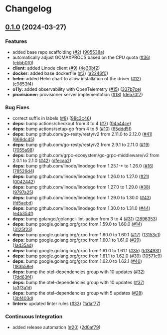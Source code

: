 # Changelog

## [0.1.0](https://github.com/linode/linode-cosi-driver/compare/v0.1.0...v0.1.0) (2024-03-27)


### Features

* added base repo scaffolding ([#2](https://github.com/linode/linode-cosi-driver/issues/2)) ([905538a](https://github.com/linode/linode-cosi-driver/commit/905538a0d4d6262d60d81eec937566590acf7830))
* automatically adjust GOMAXPROCS based on the CPU quota ([#36](https://github.com/linode/linode-cosi-driver/issues/36)) ([ebbb0f0](https://github.com/linode/linode-cosi-driver/commit/ebbb0f07c69056c19c49dffaf04b77238aa038bd))
* **client:** added Linode client ([#9](https://github.com/linode/linode-cosi-driver/issues/9)) ([4e30bf2](https://github.com/linode/linode-cosi-driver/commit/4e30bf2722054984b08d93ab6fabd39284850ad3))
* **docker:** added base dockerfile ([#3](https://github.com/linode/linode-cosi-driver/issues/3)) ([a2246f0](https://github.com/linode/linode-cosi-driver/commit/a2246f0406ffa85dc1cd84cc8d91c61f57e06b4e))
* **helm:** added Helm chart to allow installation of the driver ([#12](https://github.com/linode/linode-cosi-driver/issues/12)) ([c9853f4](https://github.com/linode/linode-cosi-driver/commit/c9853f4ed2686020acfc30d49057444de5fe9cef))
* **o11y:** added observability with OpenTelemetry ([#15](https://github.com/linode/linode-cosi-driver/issues/15)) ([337b7ce](https://github.com/linode/linode-cosi-driver/commit/337b7cecba42bf80d934bc24a3b7dfe51daee27a))
* **provisioner:** provisioner server implementation ([#18](https://github.com/linode/linode-cosi-driver/issues/18)) ([de570f7](https://github.com/linode/linode-cosi-driver/commit/de570f77fd112c21ec744301adee22c5f93f8927))


### Bug Fixes

* correct suffix in labels ([#8](https://github.com/linode/linode-cosi-driver/issues/8)) ([98c3c46](https://github.com/linode/linode-cosi-driver/commit/98c3c46b6e49731c773b7594f1474e3ad27c54a8))
* **deps:** bump actions/checkout from 3 to 4 ([#7](https://github.com/linode/linode-cosi-driver/issues/7)) ([04a44ce](https://github.com/linode/linode-cosi-driver/commit/04a44ce75b3e80a8d682370494a02c4eca252155))
* **deps:** bump actions/setup-go from 4 to 5 ([#10](https://github.com/linode/linode-cosi-driver/issues/10)) ([65ddd5f](https://github.com/linode/linode-cosi-driver/commit/65ddd5fd6d61d127b65828e88d45651afe0af550))
* **deps:** bump github.com/go-resty/resty/v2 from 2.11.0 to 2.12.0 ([#41](https://github.com/linode/linode-cosi-driver/issues/41)) ([666dc45](https://github.com/linode/linode-cosi-driver/commit/666dc45394d05cd96019205f0806acd8eb31d6c4))
* **deps:** bump github.com/go-resty/resty/v2 from 2.9.1 to 2.11.0 ([#19](https://github.com/linode/linode-cosi-driver/issues/19)) ([7055a98](https://github.com/linode/linode-cosi-driver/commit/7055a98ccac3d7976dc0212a4e7c5b7f8597fb69))
* **deps:** bump github.com/grpc-ecosystem/go-grpc-middleware/v2 from 2.0.1 to 2.1.0 ([#42](https://github.com/linode/linode-cosi-driver/issues/42)) ([dfecaa2](https://github.com/linode/linode-cosi-driver/commit/dfecaa25747ede0617f8366b64aab69009079543))
* **deps:** bump github.com/linode/linodego from 1.25.1-* to 1.26.0 ([#16](https://github.com/linode/linode-cosi-driver/issues/16)) ([78526d4](https://github.com/linode/linode-cosi-driver/commit/78526d427ab4c8f213396eb3bd1736dbf1dac309))
* **deps:** bump github.com/linode/linodego from 1.26.0 to 1.27.0 ([#21](https://github.com/linode/linode-cosi-driver/issues/21)) ([0042442](https://github.com/linode/linode-cosi-driver/commit/00424429928e10424b5daa25448525c7bd5b65e0))
* **deps:** bump github.com/linode/linodego from 1.27.0 to 1.29.0 ([#38](https://github.com/linode/linode-cosi-driver/issues/38)) ([9797a25](https://github.com/linode/linode-cosi-driver/commit/9797a258f6f4244d0370fb7e8676ebeff2a1e0ff))
* **deps:** bump github.com/linode/linodego from 1.29.0 to 1.30.0 ([#43](https://github.com/linode/linode-cosi-driver/issues/43)) ([fd5aebd](https://github.com/linode/linode-cosi-driver/commit/fd5aebdc61b776a738579a278e27b78e721e674c))
* **deps:** bump github.com/linode/linodego from 1.30.0 to 1.31.0 ([#44](https://github.com/linode/linode-cosi-driver/issues/44)) ([e4b354f](https://github.com/linode/linode-cosi-driver/commit/e4b354ffb6157e5c34f8c94bcd3af64805efacfb))
* **deps:** bump golangci/golangci-lint-action from 3 to 4 ([#31](https://github.com/linode/linode-cosi-driver/issues/31)) ([2896353](https://github.com/linode/linode-cosi-driver/commit/2896353baa208f982a065abdca2f7da9c06d6da0))
* **deps:** bump google.golang.org/grpc from 1.59.0 to 1.60.0 ([#14](https://github.com/linode/linode-cosi-driver/issues/14)) ([3125f23](https://github.com/linode/linode-cosi-driver/commit/3125f2347afa18b4fdccdfbf5196681bc600a8a2))
* **deps:** bump google.golang.org/grpc from 1.60.0 to 1.60.1 ([#17](https://github.com/linode/linode-cosi-driver/issues/17)) ([13153c1](https://github.com/linode/linode-cosi-driver/commit/13153c1e0acc8a8851558916c4148dd264af3c30))
* **deps:** bump google.golang.org/grpc from 1.60.1 to 1.61.0 ([#29](https://github.com/linode/linode-cosi-driver/issues/29)) ([1ad35ad](https://github.com/linode/linode-cosi-driver/commit/1ad35ad78b504c904016ed3034de2f2f2519275c))
* **deps:** bump google.golang.org/grpc from 1.61.0 to 1.61.1 ([#35](https://github.com/linode/linode-cosi-driver/issues/35)) ([b13493f](https://github.com/linode/linode-cosi-driver/commit/b13493f1a9412fa4dc562bc489713160f47816fb))
* **deps:** bump google.golang.org/grpc from 1.61.1 to 1.62.0 ([#39](https://github.com/linode/linode-cosi-driver/issues/39)) ([10571c9](https://github.com/linode/linode-cosi-driver/commit/10571c911ca71ae02cb088d8376b556f7287f168))
* **deps:** bump google.golang.org/grpc from 1.62.0 to 1.62.1 ([#40](https://github.com/linode/linode-cosi-driver/issues/40)) ([183b58e](https://github.com/linode/linode-cosi-driver/commit/183b58e6747b5053c1e67a9baf94ab412c9fc570))
* **deps:** bump the otel-dependencies group with 10 updates ([#32](https://github.com/linode/linode-cosi-driver/issues/32)) ([7dd63f4](https://github.com/linode/linode-cosi-driver/commit/7dd63f484aebb80239cc00e2b902a2986cfa612c))
* **deps:** bump the otel-dependencies group with 10 updates ([#37](https://github.com/linode/linode-cosi-driver/issues/37)) ([a3f3a1d](https://github.com/linode/linode-cosi-driver/commit/a3f3a1de1beb1c0aeda5cf3d36753f98b4cb8dcd))
* **deps:** bump the otel-dependencies group with 5 updates ([#28](https://github.com/linode/linode-cosi-driver/issues/28)) ([3bf403d](https://github.com/linode/linode-cosi-driver/commit/3bf403dc636b999ae0e8b6e8ae749ca6e63e5484))
* **linters:** updated linter rules ([#33](https://github.com/linode/linode-cosi-driver/issues/33)) ([1a1af77](https://github.com/linode/linode-cosi-driver/commit/1a1af774a67d94e5e4fb66908fa8a8a125337ed9))


### Continuous Integration

* added release automation ([#20](https://github.com/linode/linode-cosi-driver/issues/20)) ([2d0af79](https://github.com/linode/linode-cosi-driver/commit/2d0af7985d969f68131e5bd3a6726f2708b8c1b8))
